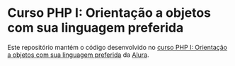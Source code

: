 # Curso PHP I: Orientação a objetos com sua linguagem preferida

Este repositório mantém o código desenvolvido no [curso PHP I: Orientação a objetos com sua linguagem preferida](https://cursos.alura.com.br/course/php-oo-1) da [Alura](https://www.alura.com.br).
